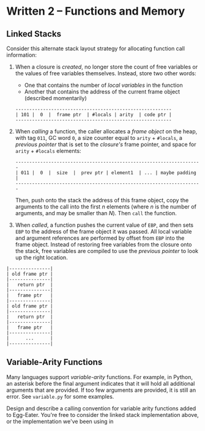 # Written 2 – Functions and Memory

## Linked Stacks

Consider this alternate stack layout strategy for allocating function call
information:

1. When a closure is _created_, no longer store the count of free variables or
the values of free variables themselves.  Instead, store two other words:

      - One that contains the number of _local variables_ in the function
      - Another that contains the address of the current frame object (described
        momentarily)

    ```
    ---------------------------------------------------------
    | 101 |  0  |  frame ptr  | #locals | arity  | code ptr |
    ---------------------------------------------------------
    ```


2.  When _calling_ a function, the caller allocates a _frame object_ on the
heap, with tag `011`, GC word `0`, a size counter equal to `arity` + `#locals`,
a _previous pointer_ that is set to the _closure's_ frame pointer, and space
for `arity` + `#locals` elements:

    ```
    --------------------------------------------------------------------
    | 011 |  0  |  size  |  prev ptr | element1  | ... | maybe padding |
    --------------------------------------------------------------------
    ```

    Then, push onto the stack the address of this frame object, copy the arguments
    to the call into the first _n_ elements (where _n_ is the number of arguments,
    and may be smaller than _N_).  Then `call` the function.


3.  When _called_, a function pushes the current value of `EBP`, and then sets
`EBP` to the address of the frame object it was passed.  All local variable and
argument references are performed by offset from `EBP` into the frame object.
Instead of restoring free variables from the closure onto the stack, free
variables are compiled to use the _previous pointer_ to look up the right
location.



```
|---------------|
| old frame ptr |
|---------------|
|   return ptr  |
|---------------|
|   frame ptr   |
|---------------|
| old frame ptr |
|---------------|
|   return ptr  |
|---------------|
|   frame ptr   |
|---------------|
|      ...      |
|---------------|
```



## Variable-Arity Functions

Many languages support _variable-arity_ functions.  For example, in Python, an
asterisk before the final argument indicates that it will hold all additional
arguments that are provided.  If too few arguments are provided, it is still an
error.  See `variable.py` for some examples.

Design and describe a calling convention for variable arity functions added to
Egg-Eater.  You're free to consider the linked stack implementation above, or
the implementation we've been using in 


